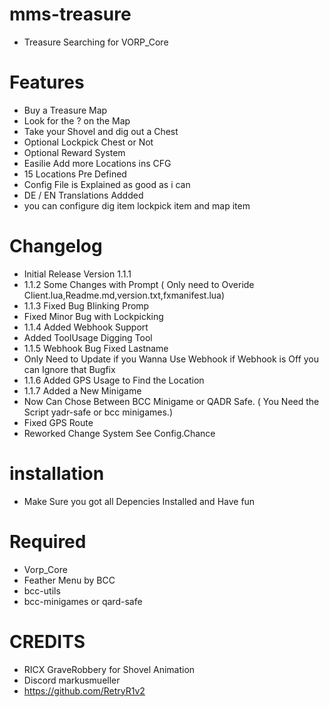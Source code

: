 # mms-treasure

- Treasure Searching for VORP_Core 

# Features
 
- Buy a Treasure Map
- Look for the ? on the Map
- Take your Shovel and dig out a Chest
- Optional Lockpick Chest or Not
- Optional Reward System
- Easilie Add more Locations ins CFG 
- 15 Locations Pre Defined
- Config File is Explained as good as i can
- DE / EN Translations Addded
- you can configure dig item lockpick item and map item 

# Changelog

- Initial Release Version 1.1.1
- 1.1.2 Some Changes with Prompt ( Only need to Overide Client.lua,Readme.md,version.txt,fxmanifest.lua)
- 1.1.3 Fixed Bug Blinking Promp
- Fixed Minor Bug with Lockpicking
- 1.1.4 Added Webhook Support
- Added ToolUsage Digging Tool
- 1.1.5 Webhook Bug Fixed Lastname
- Only Need to Update if you Wanna Use Webhook if Webhook is Off you can Ignore that Bugfix
- 1.1.6 Added GPS Usage to Find the Location 
- 1.1.7 Added a New Minigame
- Now Can Chose Between BCC Minigame or QADR Safe. ( You Need the Script yadr-safe or bcc minigames.)
- Fixed GPS Route
- Reworked Change System See Config.Chance

# installation 

- Make Sure you got all Depencies Installed and Have fun 

# Required
- Vorp_Core 
- Feather Menu by BCC
- bcc-utils
- bcc-minigames or qard-safe


# CREDITS
- RICX GraveRobbery for Shovel Animation
- Discord markusmueller 
- https://github.com/RetryR1v2 